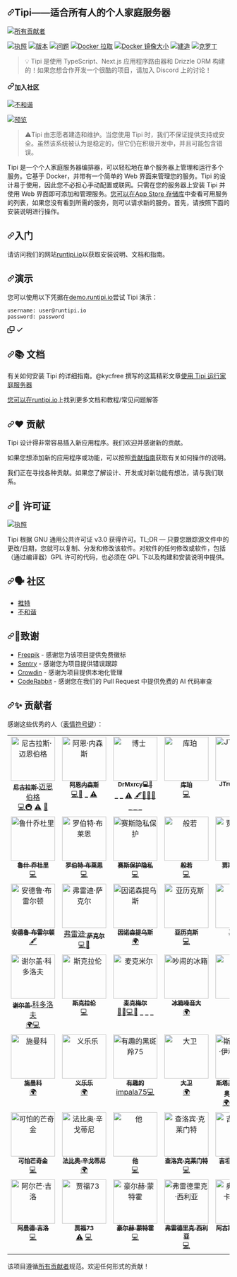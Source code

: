 <div class="Box-sc-g0xbh4-0 bJMeLZ js-snippet-clipboard-copy-unpositioned" data-hpc="true"><article class="markdown-body entry-content container-lg" itemprop="text"><h1 tabindex="-1" dir="auto"><a id="user-content-tipi--a-personal-homeserver-for-everyone" class="anchor" aria-hidden="true" tabindex="-1" href="#tipi--a-personal-homeserver-for-everyone"><svg class="octicon octicon-link" viewBox="0 0 16 16" version="1.1" width="16" height="16" aria-hidden="true"><path d="m7.775 3.275 1.25-1.25a3.5 3.5 0 1 1 4.95 4.95l-2.5 2.5a3.5 3.5 0 0 1-4.95 0 .751.751 0 0 1 .018-1.042.751.751 0 0 1 1.042-.018 1.998 1.998 0 0 0 2.83 0l2.5-2.5a2.002 2.002 0 0 0-2.83-2.83l-1.25 1.25a.751.751 0 0 1-1.042-.018.751.751 0 0 1-.018-1.042Zm-4.69 9.64a1.998 1.998 0 0 0 2.83 0l1.25-1.25a.751.751 0 0 1 1.042.018.751.751 0 0 1 .018 1.042l-1.25 1.25a3.5 3.5 0 1 1-4.95-4.95l2.5-2.5a3.5 3.5 0 0 1 4.95 0 .751.751 0 0 1-.018 1.042.751.751 0 0 1-1.042.018 1.998 1.998 0 0 0-2.83 0l-2.5 2.5a1.998 1.998 0 0 0 0 2.83Z"></path></svg></a><font style="vertical-align: inherit;"><font style="vertical-align: inherit;">Tipi——适合所有人的个人家庭服务器</font></font></h1>

<p dir="auto"><a href="#contributors-"><img src="https://camo.githubusercontent.com/7a23bc2c6c9089f5c1431bb1c4b219aaec49868e3ce2e68a998f270b2f5a9ece/68747470733a2f2f696d672e736869656c64732e696f2f62616467652f616c6c5f636f6e7472696275746f72732d34392d6f72616e67652e7376673f7374796c653d666c61742d737175617265" alt="所有贡献者" data-canonical-src="https://img.shields.io/badge/all_contributors-49-orange.svg?style=flat-square" style="max-width: 100%;"></a></p>

<p dir="auto"><a href="https://github.com/runtipi/runtipi/blob/master/LICENSE"><img src="https://camo.githubusercontent.com/8192026bf282413286d420e4a2413f2e82e936d3b20a1af5cb62637b09ca039c/68747470733a2f2f696d672e736869656c64732e696f2f6769746875622f6c6963656e73652f72756e746970692f72756e74697069" alt="执照" data-canonical-src="https://img.shields.io/github/license/runtipi/runtipi" style="max-width: 100%;"></a>
<a href="https://github.com/runtipi/runtipi/releases"><img src="https://camo.githubusercontent.com/c09fe8086d281fa52d3d4031860eddb3902bd50565c23c2cd91fe68e60d518ba/68747470733a2f2f696d672e736869656c64732e696f2f6769746875622f762f72656c656173652f72756e746970692f72756e746970693f636f6c6f723d253233353335314642266c6162656c3d76657273696f6e" alt="版本" data-canonical-src="https://img.shields.io/github/v/release/runtipi/runtipi?color=%235351FB&amp;label=version" style="max-width: 100%;"></a>
<a target="_blank" rel="noopener noreferrer nofollow" href="https://camo.githubusercontent.com/8b7a5112f540649250374ccc0ccf9653d83dcfe00885e856e88e36e97cacc3b8/68747470733a2f2f696d672e736869656c64732e696f2f6769746875622f6973737565732f72756e746970692f72756e74697069"><img src="https://camo.githubusercontent.com/8b7a5112f540649250374ccc0ccf9653d83dcfe00885e856e88e36e97cacc3b8/68747470733a2f2f696d672e736869656c64732e696f2f6769746875622f6973737565732f72756e746970692f72756e74697069" alt="问题" data-canonical-src="https://img.shields.io/github/issues/runtipi/runtipi" style="max-width: 100%;"></a>
<a href="https://hub.docker.com/r/meienberger/runtipi/" rel="nofollow"><img src="https://camo.githubusercontent.com/0c677e80dffad287ebe8c0da84bf01cc944afca7f400be3354bd3d0c8a1d33e7/68747470733a2f2f62616467656e2e6e65742f646f636b65722f70756c6c732f6d6569656e6265726765722f72756e746970693f69636f6e3d646f636b6572266c6162656c3d70756c6c73" alt="Docker 拉取" data-canonical-src="https://badgen.net/docker/pulls/meienberger/runtipi?icon=docker&amp;label=pulls" style="max-width: 100%;"></a>
<a href="https://hub.docker.com/r/meienberger/runtipi/" rel="nofollow"><img src="https://camo.githubusercontent.com/c86c96fc7c712d4037ea4911fed3a1ecf99694467631bf019a06fb9c68d82808/68747470733a2f2f62616467656e2e6e65742f646f636b65722f73697a652f6d6569656e6265726765722f72756e746970693f69636f6e3d646f636b6572266c6162656c3d696d61676525323073697a65" alt="Docker 镜像大小" data-canonical-src="https://badgen.net/docker/size/meienberger/runtipi?icon=docker&amp;label=image%20size" style="max-width: 100%;"></a>
<a target="_blank" rel="noopener noreferrer" href="https://github.com/runtipi/runtipi/workflows/Tipi%20CI/badge.svg"><img src="https://github.com/runtipi/runtipi/workflows/Tipi%20CI/badge.svg" alt="建造" style="max-width: 100%;"></a>
<a href="https://crowdin.com/project/runtipi" rel="nofollow"><img src="https://camo.githubusercontent.com/2ba3cb6feece7d1f9676fd1377b51d05dbee4b3a372574f457f62b8e56c4530e/68747470733a2f2f6261646765732e63726f7764696e2e6e65742f72756e746970692f6c6f63616c697a65642e737667" alt="克罗丁" data-canonical-src="https://badges.crowdin.net/runtipi/localized.svg" style="max-width: 100%;"></a></p>
<blockquote>
<p dir="auto"><font style="vertical-align: inherit;"><font style="vertical-align: inherit;">💡 Tipi 是使用 TypeScript、Next.js 应用程序路由器和 Drizzle ORM 构建的！</font><font style="vertical-align: inherit;">如果您想合作开发一个很酷的项目，请加入 Discord 上的讨论！</font></font></p>
</blockquote>
<h4 tabindex="-1" dir="auto"><a id="user-content-join-the-community" class="anchor" aria-hidden="true" tabindex="-1" href="#join-the-community"><svg class="octicon octicon-link" viewBox="0 0 16 16" version="1.1" width="16" height="16" aria-hidden="true"><path d="m7.775 3.275 1.25-1.25a3.5 3.5 0 1 1 4.95 4.95l-2.5 2.5a3.5 3.5 0 0 1-4.95 0 .751.751 0 0 1 .018-1.042.751.751 0 0 1 1.042-.018 1.998 1.998 0 0 0 2.83 0l2.5-2.5a2.002 2.002 0 0 0-2.83-2.83l-1.25 1.25a.751.751 0 0 1-1.042-.018.751.751 0 0 1-.018-1.042Zm-4.69 9.64a1.998 1.998 0 0 0 2.83 0l1.25-1.25a.751.751 0 0 1 1.042.018.751.751 0 0 1 .018 1.042l-1.25 1.25a3.5 3.5 0 1 1-4.95-4.95l2.5-2.5a3.5 3.5 0 0 1 4.95 0 .751.751 0 0 1-.018 1.042.751.751 0 0 1-1.042.018 1.998 1.998 0 0 0-2.83 0l-2.5 2.5a1.998 1.998 0 0 0 0 2.83Z"></path></svg></a><font style="vertical-align: inherit;"><font style="vertical-align: inherit;">加入社区</font></font></h4>
<p dir="auto"><a href="https://discord.gg/Bu9qEPnHsc" rel="nofollow"><img src="https://camo.githubusercontent.com/2a9fa2b436b5743b30bec0bb9d4722c4c9fa4c0a0be2e181ebd93a25b7885572/68747470733a2f2f696d672e736869656c64732e696f2f646973636f72642f3937363933343634393634333239343735303f6c6162656c3d646973636f7264266c6f676f3d646973636f7264" alt="不和谐" data-canonical-src="https://img.shields.io/discord/976934649643294750?label=discord&amp;logo=discord" style="max-width: 100%;"></a></p>
<p dir="auto"><a target="_blank" rel="noopener noreferrer nofollow" href="https://raw.githubusercontent.com/runtipi/runtipi/develop/screenshots/appstore.png"><img src="https://raw.githubusercontent.com/runtipi/runtipi/develop/screenshots/appstore.png" alt="预览" style="max-width: 100%;"></a></p>
<blockquote>
<p dir="auto"><g-emoji class="g-emoji" alias="warning"><font style="vertical-align: inherit;"><font style="vertical-align: inherit;">⚠️</font></font></g-emoji><font style="vertical-align: inherit;"><font style="vertical-align: inherit;">Tipi 由志愿者建造和维护。</font><font style="vertical-align: inherit;">当您使用 Tipi 时，我们不保证提供支持或安全。</font><font style="vertical-align: inherit;">虽然该系统被认为是稳定的，但它仍在积极开发中，并且可能包含错误。</font></font></p>
</blockquote>
<p dir="auto"><font style="vertical-align: inherit;"><font style="vertical-align: inherit;">Tipi 是一个个人家庭服务器编排器，可以轻松地在单个服务器上管理和运行多个服务。</font><font style="vertical-align: inherit;">它基于 Docker，并带有一个简单的 Web 界面来管理您的服务。</font><font style="vertical-align: inherit;">Tipi 的设计易于使用，因此您不必担心手动配置或联网。</font><font style="vertical-align: inherit;">只需在您的服务器上安装 Tipi 并使用 Web 界面即可添加和管理服务。</font></font><a href="https://github.com/runtipi/runtipi-appstore"><font style="vertical-align: inherit;"><font style="vertical-align: inherit;">您可以在App Store 存储库</font></font></a><font style="vertical-align: inherit;"><font style="vertical-align: inherit;">中查看可用服务的列表</font><font style="vertical-align: inherit;">，如果您没有看到所需的服务，则可以请求新的服务。</font><font style="vertical-align: inherit;">首先，请按照下面的安装说明进行操作。</font></font></p>
<h2 tabindex="-1" dir="auto"><a id="user-content-getting-started" class="anchor" aria-hidden="true" tabindex="-1" href="#getting-started"><svg class="octicon octicon-link" viewBox="0 0 16 16" version="1.1" width="16" height="16" aria-hidden="true"><path d="m7.775 3.275 1.25-1.25a3.5 3.5 0 1 1 4.95 4.95l-2.5 2.5a3.5 3.5 0 0 1-4.95 0 .751.751 0 0 1 .018-1.042.751.751 0 0 1 1.042-.018 1.998 1.998 0 0 0 2.83 0l2.5-2.5a2.002 2.002 0 0 0-2.83-2.83l-1.25 1.25a.751.751 0 0 1-1.042-.018.751.751 0 0 1-.018-1.042Zm-4.69 9.64a1.998 1.998 0 0 0 2.83 0l1.25-1.25a.751.751 0 0 1 1.042.018.751.751 0 0 1 .018 1.042l-1.25 1.25a3.5 3.5 0 1 1-4.95-4.95l2.5-2.5a3.5 3.5 0 0 1 4.95 0 .751.751 0 0 1-.018 1.042.751.751 0 0 1-1.042.018 1.998 1.998 0 0 0-2.83 0l-2.5 2.5a1.998 1.998 0 0 0 0 2.83Z"></path></svg></a><font style="vertical-align: inherit;"><font style="vertical-align: inherit;">入门</font></font></h2>
<p dir="auto"><font style="vertical-align: inherit;"><font style="vertical-align: inherit;">请访问我们的网站</font></font><a href="https://www.runtipi.io/docs/getting-started/installation?utm_source=github&amp;utm_medium=README&amp;utm_campaign=getting-started" rel="nofollow"><font style="vertical-align: inherit;"><font style="vertical-align: inherit;">runtipi.io</font></font></a><font style="vertical-align: inherit;"><font style="vertical-align: inherit;">以获取安装说明、文档和指南。</font></font></p>
<h2 tabindex="-1" dir="auto"><a id="user-content-demo" class="anchor" aria-hidden="true" tabindex="-1" href="#demo"><svg class="octicon octicon-link" viewBox="0 0 16 16" version="1.1" width="16" height="16" aria-hidden="true"><path d="m7.775 3.275 1.25-1.25a3.5 3.5 0 1 1 4.95 4.95l-2.5 2.5a3.5 3.5 0 0 1-4.95 0 .751.751 0 0 1 .018-1.042.751.751 0 0 1 1.042-.018 1.998 1.998 0 0 0 2.83 0l2.5-2.5a2.002 2.002 0 0 0-2.83-2.83l-1.25 1.25a.751.751 0 0 1-1.042-.018.751.751 0 0 1-.018-1.042Zm-4.69 9.64a1.998 1.998 0 0 0 2.83 0l1.25-1.25a.751.751 0 0 1 1.042.018.751.751 0 0 1 .018 1.042l-1.25 1.25a3.5 3.5 0 1 1-4.95-4.95l2.5-2.5a3.5 3.5 0 0 1 4.95 0 .751.751 0 0 1-.018 1.042.751.751 0 0 1-1.042.018 1.998 1.998 0 0 0-2.83 0l-2.5 2.5a1.998 1.998 0 0 0 0 2.83Z"></path></svg></a><font style="vertical-align: inherit;"><font style="vertical-align: inherit;">演示</font></font></h2>
<p dir="auto"><font style="vertical-align: inherit;"><font style="vertical-align: inherit;">您可以使用以下凭据在</font></font><a href="https://demo.runtipi.io" rel="nofollow"><font style="vertical-align: inherit;"><font style="vertical-align: inherit;">demo.runtipi.io</font></font></a><font style="vertical-align: inherit;"><font style="vertical-align: inherit;">尝试 Tipi 演示：</font></font></p>
<div class="snippet-clipboard-content notranslate position-relative overflow-auto"><pre class="notranslate"><code>username: user@runtipi.io
password: password
</code></pre><div class="zeroclipboard-container">
    <clipboard-copy aria-label="Copy" class="ClipboardButton btn btn-invisible js-clipboard-copy m-2 p-0 tooltipped-no-delay d-flex flex-justify-center flex-items-center" data-copy-feedback="Copied!" data-tooltip-direction="w" value="username: user@runtipi.io
password: password" tabindex="0" role="button">
      <svg aria-hidden="true" height="16" viewBox="0 0 16 16" version="1.1" width="16" data-view-component="true" class="octicon octicon-copy js-clipboard-copy-icon">
    <path d="M0 6.75C0 5.784.784 5 1.75 5h1.5a.75.75 0 0 1 0 1.5h-1.5a.25.25 0 0 0-.25.25v7.5c0 .138.112.25.25.25h7.5a.25.25 0 0 0 .25-.25v-1.5a.75.75 0 0 1 1.5 0v1.5A1.75 1.75 0 0 1 9.25 16h-7.5A1.75 1.75 0 0 1 0 14.25Z"></path><path d="M5 1.75C5 .784 5.784 0 6.75 0h7.5C15.216 0 16 .784 16 1.75v7.5A1.75 1.75 0 0 1 14.25 11h-7.5A1.75 1.75 0 0 1 5 9.25Zm1.75-.25a.25.25 0 0 0-.25.25v7.5c0 .138.112.25.25.25h7.5a.25.25 0 0 0 .25-.25v-7.5a.25.25 0 0 0-.25-.25Z"></path>
</svg>
      <svg aria-hidden="true" height="16" viewBox="0 0 16 16" version="1.1" width="16" data-view-component="true" class="octicon octicon-check js-clipboard-check-icon color-fg-success d-none">
    <path d="M13.78 4.22a.75.75 0 0 1 0 1.06l-7.25 7.25a.75.75 0 0 1-1.06 0L2.22 9.28a.751.751 0 0 1 .018-1.042.751.751 0 0 1 1.042-.018L6 10.94l6.72-6.72a.75.75 0 0 1 1.06 0Z"></path>
</svg>
    </clipboard-copy>
  </div></div>
<h2 tabindex="-1" dir="auto"><a id="user-content--documentation" class="anchor" aria-hidden="true" tabindex="-1" href="#-documentation"><svg class="octicon octicon-link" viewBox="0 0 16 16" version="1.1" width="16" height="16" aria-hidden="true"><path d="m7.775 3.275 1.25-1.25a3.5 3.5 0 1 1 4.95 4.95l-2.5 2.5a3.5 3.5 0 0 1-4.95 0 .751.751 0 0 1 .018-1.042.751.751 0 0 1 1.042-.018 1.998 1.998 0 0 0 2.83 0l2.5-2.5a2.002 2.002 0 0 0-2.83-2.83l-1.25 1.25a.751.751 0 0 1-1.042-.018.751.751 0 0 1-.018-1.042Zm-4.69 9.64a1.998 1.998 0 0 0 2.83 0l1.25-1.25a.751.751 0 0 1 1.042.018.751.751 0 0 1 .018 1.042l-1.25 1.25a3.5 3.5 0 1 1-4.95-4.95l2.5-2.5a3.5 3.5 0 0 1 4.95 0 .751.751 0 0 1-.018 1.042.751.751 0 0 1-1.042.018 1.998 1.998 0 0 0-2.83 0l-2.5 2.5a1.998 1.998 0 0 0 0 2.83Z"></path></svg></a><font style="vertical-align: inherit;"><font style="vertical-align: inherit;">📚 文档</font></font></h2>
<p dir="auto"><font style="vertical-align: inherit;"><font style="vertical-align: inherit;">有关如何安装 Tipi 的详细指南。</font><font style="vertical-align: inherit;">@kycfree 撰写的这篇精彩文章</font></font><a href="https://kyc3.life/running-a-home-server-with-tipi/" rel="nofollow"><font style="vertical-align: inherit;"><font style="vertical-align: inherit;">使用 Tipi 运行家庭服务器</font></font></a></p>
<p dir="auto"><font style="vertical-align: inherit;"><a href="https://www.runtipi.io/docs/introduction?utm_source=github&amp;utm_medium=README&amp;utm_campaign=main-repo-docs" rel="nofollow"><font style="vertical-align: inherit;">您可以在runtipi.io</font></a><font style="vertical-align: inherit;">上找到更多文档和教程/常见问题解答</font></font><a href="https://www.runtipi.io/docs/introduction?utm_source=github&amp;utm_medium=README&amp;utm_campaign=main-repo-docs" rel="nofollow"><font style="vertical-align: inherit;"></font></a></p>
<h2 tabindex="-1" dir="auto"><a id="user-content-️-contributing" class="anchor" aria-hidden="true" tabindex="-1" href="#️-contributing"><svg class="octicon octicon-link" viewBox="0 0 16 16" version="1.1" width="16" height="16" aria-hidden="true"><path d="m7.775 3.275 1.25-1.25a3.5 3.5 0 1 1 4.95 4.95l-2.5 2.5a3.5 3.5 0 0 1-4.95 0 .751.751 0 0 1 .018-1.042.751.751 0 0 1 1.042-.018 1.998 1.998 0 0 0 2.83 0l2.5-2.5a2.002 2.002 0 0 0-2.83-2.83l-1.25 1.25a.751.751 0 0 1-1.042-.018.751.751 0 0 1-.018-1.042Zm-4.69 9.64a1.998 1.998 0 0 0 2.83 0l1.25-1.25a.751.751 0 0 1 1.042.018.751.751 0 0 1 .018 1.042l-1.25 1.25a3.5 3.5 0 1 1-4.95-4.95l2.5-2.5a3.5 3.5 0 0 1 4.95 0 .751.751 0 0 1-.018 1.042.751.751 0 0 1-1.042.018 1.998 1.998 0 0 0-2.83 0l-2.5 2.5a1.998 1.998 0 0 0 0 2.83Z"></path></svg></a><font style="vertical-align: inherit;"><font style="vertical-align: inherit;">❤️ 贡献</font></font></h2>
<p dir="auto"><font style="vertical-align: inherit;"><font style="vertical-align: inherit;">Tipi 设计得非常容易插入新应用程序。</font><font style="vertical-align: inherit;">我们欢迎并感谢新的贡献。</font></font></p>
<p dir="auto"><font style="vertical-align: inherit;"><font style="vertical-align: inherit;">如果您想添加新的应用程序或功能，可以按照</font></font><a href="https://www.runtipi.io/docs/contributing/adding-a-new-app" rel="nofollow"><font style="vertical-align: inherit;"><font style="vertical-align: inherit;">贡献指南</font></font></a><font style="vertical-align: inherit;"><font style="vertical-align: inherit;">获取有关如何操作的说明。</font></font></p>
<p dir="auto"><font style="vertical-align: inherit;"><font style="vertical-align: inherit;">我们正在寻找各种贡献。</font><font style="vertical-align: inherit;">如果您了解设计、开发或对新功能有想法，请与我们联系。</font></font></p>
<h2 tabindex="-1" dir="auto"><a id="user-content--license" class="anchor" aria-hidden="true" tabindex="-1" href="#-license"><svg class="octicon octicon-link" viewBox="0 0 16 16" version="1.1" width="16" height="16" aria-hidden="true"><path d="m7.775 3.275 1.25-1.25a3.5 3.5 0 1 1 4.95 4.95l-2.5 2.5a3.5 3.5 0 0 1-4.95 0 .751.751 0 0 1 .018-1.042.751.751 0 0 1 1.042-.018 1.998 1.998 0 0 0 2.83 0l2.5-2.5a2.002 2.002 0 0 0-2.83-2.83l-1.25 1.25a.751.751 0 0 1-1.042-.018.751.751 0 0 1-.018-1.042Zm-4.69 9.64a1.998 1.998 0 0 0 2.83 0l1.25-1.25a.751.751 0 0 1 1.042.018.751.751 0 0 1 .018 1.042l-1.25 1.25a3.5 3.5 0 1 1-4.95-4.95l2.5-2.5a3.5 3.5 0 0 1 4.95 0 .751.751 0 0 1-.018 1.042.751.751 0 0 1-1.042.018 1.998 1.998 0 0 0-2.83 0l-2.5 2.5a1.998 1.998 0 0 0 0 2.83Z"></path></svg></a><font style="vertical-align: inherit;"><font style="vertical-align: inherit;">📜 许可证</font></font></h2>
<p dir="auto"><a href="https://github.com/runtipi/runtipi/blob/master/LICENSE"><img src="https://camo.githubusercontent.com/8192026bf282413286d420e4a2413f2e82e936d3b20a1af5cb62637b09ca039c/68747470733a2f2f696d672e736869656c64732e696f2f6769746875622f6c6963656e73652f72756e746970692f72756e74697069" alt="执照" data-canonical-src="https://img.shields.io/github/license/runtipi/runtipi" style="max-width: 100%;"></a></p>
<p dir="auto"><font style="vertical-align: inherit;"><font style="vertical-align: inherit;">Tipi 根据 GNU 通用公共许可证 v3.0 获得许可。</font><font style="vertical-align: inherit;">TL;DR — 只要您跟踪源文件中的更改/日期，您就可以复制、分发和修改该软件。</font><font style="vertical-align: inherit;">对软件的任何修改或软件，包括（通过编译器）GPL 许可的代码，也必须在 GPL 下以及构建和安装说明中提供。</font></font></p>
<h2 tabindex="-1" dir="auto"><a id="user-content--community" class="anchor" aria-hidden="true" tabindex="-1" href="#-community"><svg class="octicon octicon-link" viewBox="0 0 16 16" version="1.1" width="16" height="16" aria-hidden="true"><path d="m7.775 3.275 1.25-1.25a3.5 3.5 0 1 1 4.95 4.95l-2.5 2.5a3.5 3.5 0 0 1-4.95 0 .751.751 0 0 1 .018-1.042.751.751 0 0 1 1.042-.018 1.998 1.998 0 0 0 2.83 0l2.5-2.5a2.002 2.002 0 0 0-2.83-2.83l-1.25 1.25a.751.751 0 0 1-1.042-.018.751.751 0 0 1-.018-1.042Zm-4.69 9.64a1.998 1.998 0 0 0 2.83 0l1.25-1.25a.751.751 0 0 1 1.042.018.751.751 0 0 1 .018 1.042l-1.25 1.25a3.5 3.5 0 1 1-4.95-4.95l2.5-2.5a3.5 3.5 0 0 1 4.95 0 .751.751 0 0 1-.018 1.042.751.751 0 0 1-1.042.018 1.998 1.998 0 0 0-2.83 0l-2.5 2.5a1.998 1.998 0 0 0 0 2.83Z"></path></svg></a><font style="vertical-align: inherit;"><font style="vertical-align: inherit;">🗣 社区</font></font></h2>
<ul dir="auto">
<li><a href="https://twitter.com/runtipi" rel="nofollow"><font style="vertical-align: inherit;"><font style="vertical-align: inherit;">推特</font></font></a></li>
<li><a href="https://discord.gg/Bu9qEPnHsc" rel="nofollow"><font style="vertical-align: inherit;"><font style="vertical-align: inherit;">不和谐</font></font></a></li>
</ul>
<h2 tabindex="-1" dir="auto"><a id="user-content--acknowledgements" class="anchor" aria-hidden="true" tabindex="-1" href="#-acknowledgements"><svg class="octicon octicon-link" viewBox="0 0 16 16" version="1.1" width="16" height="16" aria-hidden="true"><path d="m7.775 3.275 1.25-1.25a3.5 3.5 0 1 1 4.95 4.95l-2.5 2.5a3.5 3.5 0 0 1-4.95 0 .751.751 0 0 1 .018-1.042.751.751 0 0 1 1.042-.018 1.998 1.998 0 0 0 2.83 0l2.5-2.5a2.002 2.002 0 0 0-2.83-2.83l-1.25 1.25a.751.751 0 0 1-1.042-.018.751.751 0 0 1-.018-1.042Zm-4.69 9.64a1.998 1.998 0 0 0 2.83 0l1.25-1.25a.751.751 0 0 1 1.042.018.751.751 0 0 1 .018 1.042l-1.25 1.25a3.5 3.5 0 1 1-4.95-4.95l2.5-2.5a3.5 3.5 0 0 1 4.95 0 .751.751 0 0 1-.018 1.042.751.751 0 0 1-1.042.018 1.998 1.998 0 0 0-2.83 0l-2.5 2.5a1.998 1.998 0 0 0 0 2.83Z"></path></svg></a><font style="vertical-align: inherit;"><font style="vertical-align: inherit;">🙏致谢</font></font></h2>
<ul dir="auto">
<li><a href="https://www.flaticon.com/free-icons/tipi" rel="nofollow"><font style="vertical-align: inherit;"><font style="vertical-align: inherit;">Freepik</font></font></a><font style="vertical-align: inherit;"><font style="vertical-align: inherit;"> - 感谢您为该项目提供免费徽标</font></font></li>
<li><a href="https://sentry.io" rel="nofollow"><font style="vertical-align: inherit;"><font style="vertical-align: inherit;">Sentry</font></font></a><font style="vertical-align: inherit;"><font style="vertical-align: inherit;"> - 感谢您为项目提供错误跟踪</font></font></li>
<li><a href="https://crowdin.com" rel="nofollow"><font style="vertical-align: inherit;"><font style="vertical-align: inherit;">Crowdin</font></font></a><font style="vertical-align: inherit;"><font style="vertical-align: inherit;"> - 感谢为项目提供本地化管理</font></font></li>
<li><a href="https://coderabbit.ai/" rel="nofollow"><font style="vertical-align: inherit;"><font style="vertical-align: inherit;">CodeRabbit</font></font></a><font style="vertical-align: inherit;"><font style="vertical-align: inherit;"> - 感谢您在我们的 Pull Request 中提供免费的 AI 代码审查</font></font></li>
</ul>
<h2 tabindex="-1" dir="auto"><a id="user-content--contributors" class="anchor" aria-hidden="true" tabindex="-1" href="#-contributors"><svg class="octicon octicon-link" viewBox="0 0 16 16" version="1.1" width="16" height="16" aria-hidden="true"><path d="m7.775 3.275 1.25-1.25a3.5 3.5 0 1 1 4.95 4.95l-2.5 2.5a3.5 3.5 0 0 1-4.95 0 .751.751 0 0 1 .018-1.042.751.751 0 0 1 1.042-.018 1.998 1.998 0 0 0 2.83 0l2.5-2.5a2.002 2.002 0 0 0-2.83-2.83l-1.25 1.25a.751.751 0 0 1-1.042-.018.751.751 0 0 1-.018-1.042Zm-4.69 9.64a1.998 1.998 0 0 0 2.83 0l1.25-1.25a.751.751 0 0 1 1.042.018.751.751 0 0 1 .018 1.042l-1.25 1.25a3.5 3.5 0 1 1-4.95-4.95l2.5-2.5a3.5 3.5 0 0 1 4.95 0 .751.751 0 0 1-.018 1.042.751.751 0 0 1-1.042.018 1.998 1.998 0 0 0-2.83 0l-2.5 2.5a1.998 1.998 0 0 0 0 2.83Z"></path></svg></a><font style="vertical-align: inherit;"><font style="vertical-align: inherit;">✨ 贡献者</font></font></h2>
<p dir="auto"><font style="vertical-align: inherit;"><font style="vertical-align: inherit;">感谢这些优秀的人（</font></font><a href="https://allcontributors.org/docs/en/emoji-key" rel="nofollow"><font style="vertical-align: inherit;"><font style="vertical-align: inherit;">表情符号键</font></font></a><font style="vertical-align: inherit;"><font style="vertical-align: inherit;">）：</font></font></p>



<table>
  <tbody>
    <tr>
      <td align="center" valign="top" width="14.28%"><a href="https://meienberger.dev/" rel="nofollow"><img src="https://avatars.githubusercontent.com/u/47644445?v=4?s=100" width="100px;" alt="尼古拉斯·迈恩伯格" style="max-width: 100%;"><br><sub><b><font style="vertical-align: inherit;"><font style="vertical-align: inherit;">尼古拉斯·</font></font></b></sub></a><font style="vertical-align: inherit;"><a href="#infra-meienberger" title="基础设施（托管、构建工具等）"><font style="vertical-align: inherit;">迈恩伯格</font></a></font><br><a href="https://github.com/runtipi/runtipi/commits?author=meienberger" title="代码"><font style="vertical-align: inherit;"><font style="vertical-align: inherit;">💻🚇</font></font></a> <a href="#infra-meienberger" title="基础设施（托管、构建工具等）"><font style="vertical-align: inherit;"></font></a> <a href="https://github.com/runtipi/runtipi/commits?author=meienberger" title="测试"><g-emoji class="g-emoji" alias="warning"><font style="vertical-align: inherit;"><font style="vertical-align: inherit;">⚠️</font></font></g-emoji></a> <a href="https://github.com/runtipi/runtipi/commits?author=meienberger" title="文档"><font style="vertical-align: inherit;"><font style="vertical-align: inherit;">📖</font></font></a></td>
      <td align="center" valign="top" width="14.28%"><a href="https://github.com/ArneNaessens"><img src="https://avatars.githubusercontent.com/u/16622722?v=4?s=100" width="100px;" alt="阿恩·内森斯" style="max-width: 100%;"><br><sub><b><font style="vertical-align: inherit;"><font style="vertical-align: inherit;">阿恩内森斯</font></font></b></sub></a><br><a href="https://github.com/runtipi/runtipi/commits?author=ArneNaessens" title="代码"><font style="vertical-align: inherit;"><font style="vertical-align: inherit;">💻🤔</font></font></a> <a href="#ideas-ArneNaessens" title="想法、规划和反馈"><font style="vertical-align: inherit;"><font style="vertical-align: inherit;">_</font></font></a> <a href="https://github.com/runtipi/runtipi/commits?author=ArneNaessens" title="测试"><g-emoji class="g-emoji" alias="warning"><font style="vertical-align: inherit;"><font style="vertical-align: inherit;">⚠️</font></font></g-emoji></a></td>
      <td align="center" valign="top" width="14.28%"><a href="https://github.com/DrMxrcy"><img src="https://avatars.githubusercontent.com/u/58747968?v=4?s=100" width="100px;" alt="博士" style="max-width: 100%;"><br><sub><b><font style="vertical-align: inherit;"><font style="vertical-align: inherit;">DrMxrcy💻🤔</font></font></b></sub></a><br><a href="https://github.com/runtipi/runtipi/commits?author=DrMxrcy" title="代码"><font style="vertical-align: inherit;"><font style="vertical-align: inherit;"> _</font></font></a> <a href="#ideas-DrMxrcy" title="想法、规划和反馈"><font style="vertical-align: inherit;"><font style="vertical-align: inherit;">_</font></font></a> <a href="https://github.com/runtipi/runtipi/commits?author=DrMxrcy" title="测试"><g-emoji class="g-emoji" alias="warning"><font style="vertical-align: inherit;"><font style="vertical-align: inherit;">⚠️</font></font></g-emoji></a> <a href="#content-DrMxrcy" title="内容"><font style="vertical-align: inherit;"><font style="vertical-align: inherit;">🖋📣💬👀 </font></font></a> <a href="#promotion-DrMxrcy" title="晋升"><font style="vertical-align: inherit;"><font style="vertical-align: inherit;">_ </font></font></a> <a href="#question-DrMxrcy" title="回答问题"><font style="vertical-align: inherit;"><font style="vertical-align: inherit;">_ </font></font></a> <a href="https://github.com/runtipi/runtipi/pulls?q=is%3Apr+reviewed-by%3ADrMxrcy" title="审查拉取请求"><font style="vertical-align: inherit;"><font style="vertical-align: inherit;">_</font></font></a></td>
      <td align="center" valign="top" width="14.28%"><a href="https://cobre.dev" rel="nofollow"><img src="https://avatars.githubusercontent.com/u/36574329?v=4?s=100" width="100px;" alt="库珀" style="max-width: 100%;"><br><sub><b><font style="vertical-align: inherit;"><font style="vertical-align: inherit;">库珀</font></font></b></sub></a><br><a href="https://github.com/runtipi/runtipi/commits?author=CobreDev" title="代码"><font style="vertical-align: inherit;"><font style="vertical-align: inherit;">💻</font></font></a></td>
      <td align="center" valign="top" width="14.28%"><a href="https://github.com/JTruj1ll0923"><img src="https://avatars.githubusercontent.com/u/6656643?v=4?s=100" width="100px;" alt="JTruj1ll0923" style="max-width: 100%;"><br><sub><b><font style="vertical-align: inherit;"><font style="vertical-align: inherit;">JTruj1ll0923</font></font></b></sub></a><br><a href="https://github.com/runtipi/runtipi/commits?author=JTruj1ll0923" title="代码"><font style="vertical-align: inherit;"><font style="vertical-align: inherit;"> 💻</font></font></a></td>
      <td align="center" valign="top" width="14.28%"><a href="https://github.com/Stetsed"><img src="https://avatars.githubusercontent.com/u/33891782?v=4?s=100" width="100px;" alt="斯泰塞德" style="max-width: 100%;"><br><sub><b><font style="vertical-align: inherit;"><font style="vertical-align: inherit;">斯泰塞德</font></font></b></sub></a><br><a href="https://github.com/runtipi/runtipi/commits?author=Stetsed" title="代码"><font style="vertical-align: inherit;"><font style="vertical-align: inherit;">💻</font></font></a></td>
      <td align="center" valign="top" width="14.28%"><a href="https://github.com/blushell"><img src="https://avatars.githubusercontent.com/u/3621606?v=4?s=100" width="100px;" alt="琼斯镇" style="max-width: 100%;"><br><sub><b><font style="vertical-align: inherit;"><font style="vertical-align: inherit;">琼斯镇</font></font></b></sub></a><br><a href="https://github.com/runtipi/runtipi/commits?author=blushell" title="代码"><font style="vertical-align: inherit;"><font style="vertical-align: inherit;">💻</font></font></a></td>
    </tr>
    <tr>
      <td align="center" valign="top" width="14.28%"><a href="https://rushichaudhari.github.io/" rel="nofollow"><img src="https://avatars.githubusercontent.com/u/6279035?v=4?s=100" width="100px;" alt="鲁什乔杜里" style="max-width: 100%;"><br><sub><b><font style="vertical-align: inherit;"><font style="vertical-align: inherit;">鲁什·乔杜里</font></font></b></sub></a><br><a href="https://github.com/runtipi/runtipi/commits?author=rushic24" title="代码"><font style="vertical-align: inherit;"><font style="vertical-align: inherit;">💻</font></font></a></td>
      <td align="center" valign="top" width="14.28%"><a href="https://github.com/rblaine95"><img src="https://avatars.githubusercontent.com/u/4052340?v=4?s=100" width="100px;" alt="罗伯特·布莱恩" style="max-width: 100%;"><br><sub><b><font style="vertical-align: inherit;"><font style="vertical-align: inherit;">罗伯特·布莱恩</font></font></b></sub></a><br><a href="https://github.com/runtipi/runtipi/commits?author=rblaine95" title="代码"><font style="vertical-align: inherit;"><font style="vertical-align: inherit;">💻</font></font></a></td>
      <td align="center" valign="top" width="14.28%"><a href="https://sethforprivacy.com" rel="nofollow"><img src="https://avatars.githubusercontent.com/u/40500387?v=4?s=100" width="100px;" alt="赛斯隐私保护" style="max-width: 100%;"><br><sub><b><font style="vertical-align: inherit;"><font style="vertical-align: inherit;">赛斯保护隐私</font></font></b></sub></a><br><a href="https://github.com/runtipi/runtipi/commits?author=sethforprivacy" title="代码"><font style="vertical-align: inherit;"><font style="vertical-align: inherit;">💻</font></font></a></td>
      <td align="center" valign="top" width="14.28%"><a href="https://github.com/hqwuzhaoyi"><img src="https://avatars.githubusercontent.com/u/44605072?v=4?s=100" width="100px;" alt="般若" style="max-width: 100%;"><br><sub><b><font style="vertical-align: inherit;"><font style="vertical-align: inherit;">般若</font></font></b></sub></a><br><a href="https://github.com/runtipi/runtipi/commits?author=hqwuzhaoyi" title="代码"><font style="vertical-align: inherit;"><font style="vertical-align: inherit;">💻</font></font></a></td>
      <td align="center" valign="top" width="14.28%"><a href="https://github.com/justincmoy"><img src="https://avatars.githubusercontent.com/u/14875982?v=4?s=100" width="100px;" alt="贾斯汀·莫伊" style="max-width: 100%;"><br><sub><b><font style="vertical-align: inherit;"><font style="vertical-align: inherit;">贾斯汀·莫伊</font></font></b></sub></a><br><a href="https://github.com/runtipi/runtipi/commits?author=justincmoy" title="代码"><font style="vertical-align: inherit;"><font style="vertical-align: inherit;">💻</font></font></a></td>
      <td align="center" valign="top" width="14.28%"><a href="https://github.com/dextreem"><img src="https://avatars.githubusercontent.com/u/11060652?v=4?s=100" width="100px;" alt="右旋" style="max-width: 100%;"><br><sub><b><font style="vertical-align: inherit;"><font style="vertical-align: inherit;">右旋</font></font></b></sub></a><br><a href="https://github.com/runtipi/runtipi/commits?author=dextreem" title="代码"><font style="vertical-align: inherit;"><font style="vertical-align: inherit;">💻</font></font></a></td>
      <td align="center" valign="top" width="14.28%"><a href="https://github.com/iBicha"><img src="https://avatars.githubusercontent.com/u/17722782?v=4?s=100" width="100px;" alt="卜拉欣·哈德里奇" style="max-width: 100%;"><br><sub><b><font style="vertical-align: inherit;"><font style="vertical-align: inherit;">卜拉欣·哈德里奇</font></font></b></sub></a><br><a href="https://github.com/runtipi/runtipi/commits?author=iBicha" title="代码"><font style="vertical-align: inherit;"><font style="vertical-align: inherit;">💻</font></font></a></td>
    </tr>
    <tr>
      <td align="center" valign="top" width="14.28%"><a href="https://andrewbrereton.com" rel="nofollow"><img src="https://avatars.githubusercontent.com/u/682893?v=4?s=100" width="100px;" alt="安德鲁·布雷尔顿" style="max-width: 100%;"><br><sub><b><font style="vertical-align: inherit;"><font style="vertical-align: inherit;">安德鲁·布雷尔顿</font></font></b></sub></a><br><a href="#content-andrewbrereton" title="内容"><font style="vertical-align: inherit;"><font style="vertical-align: inherit;">🖋</font></font></a></td>
      <td align="center" valign="top" width="14.28%"><a href="https://fsackur.github.io/" rel="nofollow"><img src="https://avatars.githubusercontent.com/u/3678789?v=4?s=100" width="100px;" alt="弗雷迪·萨克尔" style="max-width: 100%;"><br><sub><b><font style="vertical-align: inherit;"></font></b></sub></a><font style="vertical-align: inherit;"><a href="https://github.com/runtipi/runtipi/commits?author=fsackur" title="文档"><font style="vertical-align: inherit;">弗雷迪·</font></a><a href="https://fsackur.github.io/" rel="nofollow"><sub><b><font style="vertical-align: inherit;">萨克尔</font></b></sub></a></font><br><a href="https://github.com/runtipi/runtipi/commits?author=fsackur" title="代码"><font style="vertical-align: inherit;"><font style="vertical-align: inherit;">💻📖</font></font></a> <a href="https://github.com/runtipi/runtipi/commits?author=fsackur" title="文档"><font style="vertical-align: inherit;"></font></a></td>
      <td align="center" valign="top" width="14.28%"><a href="http://innocentius.github.io" rel="nofollow"><img src="https://avatars.githubusercontent.com/u/5344432?v=4?s=100" width="100px;" alt="因诺森提乌斯" style="max-width: 100%;"><br><sub><b><font style="vertical-align: inherit;"><font style="vertical-align: inherit;">因诺森提乌斯</font></font></b></sub></a><br><a href="#translation-innocentius" title="翻译"><font style="vertical-align: inherit;"><font style="vertical-align: inherit;">🌍</font></font></a></td>
      <td align="center" valign="top" width="14.28%"><a href="https://github.com/TetrisIQ"><img src="https://avatars.githubusercontent.com/u/24246993?v=4?s=100" width="100px;" alt="亚历克斯" style="max-width: 100%;"><br><sub><b><font style="vertical-align: inherit;"><font style="vertical-align: inherit;">亚历克斯</font></font></b></sub></a><br><a href="https://github.com/runtipi/runtipi/commits?author=TetrisIQ" title="代码"><font style="vertical-align: inherit;"><font style="vertical-align: inherit;">💻</font></font></a></td>
      <td align="center" valign="top" width="14.28%"><a href="https://ryanc.cc" rel="nofollow"><img src="https://avatars.githubusercontent.com/u/21301288?v=4?s=100" width="100px;" alt="王瑞安" style="max-width: 100%;"><br><sub><b><font style="vertical-align: inherit;"><font style="vertical-align: inherit;">王瑞安</font></font></b></sub></a><br><a href="https://github.com/runtipi/runtipi/commits?author=ruibaby" title="代码"><font style="vertical-align: inherit;"><font style="vertical-align: inherit;">💻</font></font></a></td>
      <td align="center" valign="top" width="14.28%"><a href="https://github.com/simonandr"><img src="https://avatars.githubusercontent.com/u/48092304?v=4?s=100" width="100px;" alt="西蒙南德尔" style="max-width: 100%;"><br><sub><b><font style="vertical-align: inherit;"><font style="vertical-align: inherit;">西蒙南德尔</font></font></b></sub></a><br><a href="#content-simonandr" title="内容"><font style="vertical-align: inherit;"><font style="vertical-align: inherit;">🖋</font></font></a></td>
      <td align="center" valign="top" width="14.28%"><a href="https://github.com/demizeu"><img src="https://avatars.githubusercontent.com/u/121183951?v=4?s=100" width="100px;" alt="伊普雷" style="max-width: 100%;"><br><sub><b><font style="vertical-align: inherit;"><font style="vertical-align: inherit;">伊普尔</font></font></b></sub></a><br><a href="#translation-demizeu" title="翻译"><font style="vertical-align: inherit;"><font style="vertical-align: inherit;">🌍</font></font></a></td>
    </tr>
    <tr>
      <td align="center" valign="top" width="14.28%"><a href="https://github.com/SergeyKodolov"><img src="https://avatars.githubusercontent.com/u/35339452?v=4?s=100" width="100px;" alt="谢尔盖·科多洛夫" style="max-width: 100%;"><br><sub><b><font style="vertical-align: inherit;"><font style="vertical-align: inherit;">谢尔盖·</font></font></b></sub></a><font style="vertical-align: inherit;"><a href="https://github.com/runtipi/runtipi/commits?author=SergeyKodolov" title="代码"><font style="vertical-align: inherit;">科多洛夫</font></a></font><br><a href="#translation-SergeyKodolov" title="翻译"><font style="vertical-align: inherit;"><font style="vertical-align: inherit;">🌍💻</font></font></a> <a href="https://github.com/runtipi/runtipi/commits?author=SergeyKodolov" title="代码"><font style="vertical-align: inherit;"></font></a></td>
      <td align="center" valign="top" width="14.28%"><a href="https://github.com/sclaren"><img src="https://avatars.githubusercontent.com/u/915292?v=4?s=100" width="100px;" alt="斯克拉伦" style="max-width: 100%;"><br><sub><b><font style="vertical-align: inherit;"><font style="vertical-align: inherit;">斯克拉伦</font></font></b></sub></a><br><a href="https://github.com/runtipi/runtipi/commits?author=sclaren" title="代码"><font style="vertical-align: inherit;"><font style="vertical-align: inherit;">💻</font></font></a></td>
      <td align="center" valign="top" width="14.28%"><a href="https://github.com/mcmeel"><img src="https://avatars.githubusercontent.com/u/13773536?v=4?s=100" width="100px;" alt="麦克米尔" style="max-width: 100%;"><br><sub><b><font style="vertical-align: inherit;"><font style="vertical-align: inherit;">麦克梅尔</font></font></b></sub></a><br><a href="#question-mcmeel" title="回答问题"><font style="vertical-align: inherit;"><font style="vertical-align: inherit;">💬🤔💻📖</font></font></a> <a href="#ideas-mcmeel" title="想法、规划和反馈"><font style="vertical-align: inherit;"><font style="vertical-align: inherit;">_</font></font></a> <a href="https://github.com/runtipi/runtipi/commits?author=mcmeel" title="代码"><font style="vertical-align: inherit;"><font style="vertical-align: inherit;">_</font></font></a> <a href="https://github.com/runtipi/runtipi/commits?author=mcmeel" title="文档"><font style="vertical-align: inherit;"><font style="vertical-align: inherit;">_</font></font></a></td>
      <td align="center" valign="top" width="14.28%"><a href="https://github.com/NoisyFridge"><img src="https://avatars.githubusercontent.com/u/73795785?v=4?s=100" width="100px;" alt="吵闹的冰箱" style="max-width: 100%;"><br><sub><b><font style="vertical-align: inherit;"><font style="vertical-align: inherit;">冰箱噪音大</font></font></b></sub></a><br><a href="#translation-NoisyFridge" title="翻译"><font style="vertical-align: inherit;"><font style="vertical-align: inherit;">🌍</font></font></a></td>
      <td align="center" valign="top" width="14.28%"><a href="https://github.com/Bvoxl"><img src="https://avatars.githubusercontent.com/u/67489519?v=4?s=100" width="100px;" alt="体素" style="max-width: 100%;"><br><sub><b><font style="vertical-align: inherit;"><font style="vertical-align: inherit;">体素</font></font></b></sub></a><br><a href="#translation-Bvoxl" title="翻译"><font style="vertical-align: inherit;"><font style="vertical-align: inherit;">🌍</font></font></a></td>
      <td align="center" valign="top" width="14.28%"><a href="https://github.com/m-lab-0"><img src="https://avatars.githubusercontent.com/u/116570617?v=4?s=100" width="100px;" alt="m-lab-0" style="max-width: 100%;"><br><sub><b><font style="vertical-align: inherit;"><font style="vertical-align: inherit;">m-lab-0</font></font></b></sub></a><br><a href="#translation-m-lab-0" title="翻译"><font style="vertical-align: inherit;"><font style="vertical-align: inherit;"> 🌍</font></font></a></td>
      <td align="center" valign="top" width="14.28%"><a href="https://github.com/dannkunt"><img src="https://avatars.githubusercontent.com/u/32395839?v=4?s=100" width="100px;" alt="丹昆特" style="max-width: 100%;"><br><sub><b><font style="vertical-align: inherit;"><font style="vertical-align: inherit;">丹昆特</font></font></b></sub></a><br><a href="#translation-dannkunt" title="翻译"><font style="vertical-align: inherit;"><font style="vertical-align: inherit;">🌍</font></font></a></td>
    </tr>
    <tr>
      <td align="center" valign="top" width="14.28%"><a href="https://github.com/Schmanko"><img src="https://avatars.githubusercontent.com/u/94195393?v=4?s=100" width="100px;" alt="施曼科" style="max-width: 100%;"><br><sub><b><font style="vertical-align: inherit;"><font style="vertical-align: inherit;">施曼科</font></font></b></sub></a><br><a href="#translation-Schmanko" title="翻译"><font style="vertical-align: inherit;"><font style="vertical-align: inherit;">🌍</font></font></a></td>
      <td align="center" valign="top" width="14.28%"><a href="https://micro.nghialele.com" rel="nofollow"><img src="https://avatars.githubusercontent.com/u/129353223?v=4?s=100" width="100px;" alt="义乐乐" style="max-width: 100%;"><br><sub><b><font style="vertical-align: inherit;"><font style="vertical-align: inherit;">义乐乐</font></font></b></sub></a><br><a href="#translation-nghialele" title="翻译"><font style="vertical-align: inherit;"><font style="vertical-align: inherit;">🌍</font></font></a></td>
      <td align="center" valign="top" width="14.28%"><a href="https://github.com/amusingimpala75"><img src="https://avatars.githubusercontent.com/u/69653100?v=4?s=100" width="100px;" alt="有趣的黑斑羚75" style="max-width: 100%;"><br><sub><b><font style="vertical-align: inherit;"><font style="vertical-align: inherit;">有趣的</font></font></b></sub></a><br><a href="https://github.com/runtipi/runtipi/commits?author=amusingimpala75" title="代码"><font style="vertical-align: inherit;"><font style="vertical-align: inherit;">impala75💻</font></font></a></td>
      <td align="center" valign="top" width="14.28%"><a href="http://m1n.omg.lol" rel="nofollow"><img src="https://avatars.githubusercontent.com/u/54779580?v=4?s=100" width="100px;" alt="大卫" style="max-width: 100%;"><br><sub><b><font style="vertical-align: inherit;"><font style="vertical-align: inherit;">大卫</font></font></b></sub></a><br><a href="#translation-M1n-4d316e" title="翻译"><font style="vertical-align: inherit;"><font style="vertical-align: inherit;">🌍</font></font></a></td>
      <td align="center" valign="top" width="14.28%"><a href="https://github.com/steveiliop56"><img src="https://avatars.githubusercontent.com/u/106091011?v=4?s=100" width="100px;" alt="斯塔夫罗斯·伊利奥普洛斯" style="max-width: 100%;"><br><sub><b><font style="vertical-align: inherit;"><font style="vertical-align: inherit;">斯塔夫罗斯·伊利奥</font></font></b></sub></a><font style="vertical-align: inherit;"><a href="https://github.com/runtipi/runtipi/commits?author=steveiliop56" title="代码"><font style="vertical-align: inherit;">普洛斯</font></a></font><br><a href="#translation-steveiliop56" title="翻译"><font style="vertical-align: inherit;"><font style="vertical-align: inherit;">🌍💻</font></font></a> <a href="https://github.com/runtipi/runtipi/commits?author=steveiliop56" title="代码"><font style="vertical-align: inherit;"></font></a> <a href="https://github.com/runtipi/runtipi/commits?author=steveiliop56" title="测试"><g-emoji class="g-emoji" alias="warning"><font style="vertical-align: inherit;"><font style="vertical-align: inherit;">⚠️</font></font></g-emoji></a> <a href="https://github.com/runtipi/runtipi/commits?author=steveiliop56" title="文档"><font style="vertical-align: inherit;"><font style="vertical-align: inherit;">📖</font></font></a></td>
      <td align="center" valign="top" width="14.28%"><a href="https://github.com/loxiry"><img src="https://avatars.githubusercontent.com/u/86959495?v=4?s=100" width="100px;" alt="洛克西里" style="max-width: 100%;"><br><sub><b><font style="vertical-align: inherit;"><font style="vertical-align: inherit;">洛克西里</font></font></b></sub></a><br><a href="#translation-loxiry" title="翻译"><font style="vertical-align: inherit;"><font style="vertical-align: inherit;">🌍</font></font></a></td>
      <td align="center" valign="top" width="14.28%"><a href="https://github.com/JigSawFr"><img src="https://avatars.githubusercontent.com/u/5781907?v=4?s=100" width="100px;" alt="拼图" style="max-width: 100%;"><br><sub><b><font style="vertical-align: inherit;"><font style="vertical-align: inherit;">拼图</font></font></b></sub></a><br><a href="https://github.com/runtipi/runtipi/commits?author=JigSawFr" title="代码"><font style="vertical-align: inherit;"><font style="vertical-align: inherit;">💻</font></font></a></td>
    </tr>
    <tr>
      <td align="center" valign="top" width="14.28%"><a href="https://github.com/DireMunchkin"><img src="https://avatars.githubusercontent.com/u/1665676?v=4?s=100" width="100px;" alt="可怕的芒奇金" style="max-width: 100%;"><br><sub><b><font style="vertical-align: inherit;"><font style="vertical-align: inherit;">可怕芒奇金</font></font></b></sub></a><br><a href="https://github.com/runtipi/runtipi/commits?author=DireMunchkin" title="代码"><font style="vertical-align: inherit;"><font style="vertical-align: inherit;">💻</font></font></a></td>
      <td align="center" valign="top" width="14.28%"><a href="https://github.com/FabioCingottini"><img src="https://avatars.githubusercontent.com/u/32102735?v=4?s=100" width="100px;" alt="法比奥·辛戈蒂尼" style="max-width: 100%;"><br><sub><b><font style="vertical-align: inherit;"><font style="vertical-align: inherit;">法比奥·辛戈蒂尼</font></font></b></sub></a><br><a href="#translation-FabioCingottini" title="翻译"><font style="vertical-align: inherit;"><font style="vertical-align: inherit;">🌍</font></font></a></td>
      <td align="center" valign="top" width="14.28%"><a href="https://github.com/itsrllyhim"><img src="https://avatars.githubusercontent.com/u/143047010?v=4?s=100" width="100px;" alt="他" style="max-width: 100%;"><br><sub><b><font style="vertical-align: inherit;"><font style="vertical-align: inherit;">他</font></font></b></sub></a><br><a href="https://github.com/runtipi/runtipi/commits?author=itsrllyhim" title="代码"><font style="vertical-align: inherit;"><font style="vertical-align: inherit;">💻</font></font></a></td>
      <td align="center" valign="top" width="14.28%"><a href="http://cchalop1.com" rel="nofollow"><img src="https://avatars.githubusercontent.com/u/28163855?v=4?s=100" width="100px;" alt="查洛宾·克莱门特" style="max-width: 100%;"><br><sub><b><font style="vertical-align: inherit;"><font style="vertical-align: inherit;">查洛宾·克莱门特</font></font></b></sub></a><br><a href="https://github.com/runtipi/runtipi/commits?author=cchalop1" title="代码"><font style="vertical-align: inherit;"><font style="vertical-align: inherit;">💻</font></font></a></td>
      <td align="center" valign="top" width="14.28%"><a href="https://github.com/geetansh"><img src="https://avatars.githubusercontent.com/u/9976198?v=4?s=100" width="100px;" alt="吉坦什·金达尔" style="max-width: 100%;"><br><sub><b><font style="vertical-align: inherit;"><font style="vertical-align: inherit;">吉坦什·金达尔</font></font></b></sub></a><br><a href="https://github.com/runtipi/runtipi/commits?author=geetansh" title="代码"><font style="vertical-align: inherit;"><font style="vertical-align: inherit;">💻</font></font></a></td>
      <td align="center" valign="top" width="14.28%"><a href="https://github.com/0livier"><img src="https://avatars.githubusercontent.com/u/10607?v=4?s=100" width="100px;" alt="奥利维尔·加西亚" style="max-width: 100%;"><br><sub><b><font style="vertical-align: inherit;"><font style="vertical-align: inherit;">奥利维尔·加西亚</font></font></b></sub></a><br><a href="https://github.com/runtipi/runtipi/commits?author=0livier" title="代码"><font style="vertical-align: inherit;"><font style="vertical-align: inherit;">💻</font></font></a></td>
      <td align="center" valign="top" width="14.28%"><a href="https://github.com/qcoudeyr"><img src="https://avatars.githubusercontent.com/u/124463277?v=4?s=100" width="100px;" alt="库代尔" style="max-width: 100%;"><br><sub><b><font style="vertical-align: inherit;"><font style="vertical-align: inherit;">💻</font></font></b></sub></a><br><a href="https://github.com/runtipi/runtipi/commits?author=qcoudeyr" title="代码"><font style="vertical-align: inherit;"><font style="vertical-align: inherit;"> _</font></font></a></td>
    </tr>
    <tr>
      <td align="center" valign="top" width="14.28%"><a href="http://www.armandgillot.fr" rel="nofollow"><img src="https://avatars.githubusercontent.com/u/79774155?v=4?s=100" width="100px;" alt="阿尔芒·吉洛" style="max-width: 100%;"><br><sub><b><font style="vertical-align: inherit;"><font style="vertical-align: inherit;">阿曼德·吉洛</font></font></b></sub></a><br><a href="https://github.com/runtipi/runtipi/commits?author=armandgillot" title="代码"><font style="vertical-align: inherit;"><font style="vertical-align: inherit;">💻</font></font></a></td>
      <td align="center" valign="top" width="14.28%"><a href="https://github.com/jaffo73"><img src="https://avatars.githubusercontent.com/u/126406464?v=4?s=100" width="100px;" alt="贾福73" style="max-width: 100%;"><br><sub><b><font style="vertical-align: inherit;"><font style="vertical-align: inherit;">贾福73</font></font></b></sub></a><br><a href="https://github.com/runtipi/runtipi/commits?author=Jaffo73" title="测试"><g-emoji class="g-emoji" alias="warning"><font style="vertical-align: inherit;"><font style="vertical-align: inherit;">⚠️</font></font></g-emoji></a> <a href="https://github.com/runtipi/runtipi/commits?author=Jaffo73" title="代码"><font style="vertical-align: inherit;"><font style="vertical-align: inherit;">💻</font></font></a></td>
      <td align="center" valign="top" width="14.28%"><a href="https://github.com/MontejoJorge"><img src="https://avatars.githubusercontent.com/u/56157795?v=4?s=100" width="100px;" alt="豪尔赫·蒙特霍" style="max-width: 100%;"><br><sub><b><font style="vertical-align: inherit;"><font style="vertical-align: inherit;">豪尔赫·蒙特霍</font></font></b></sub></a><br><a href="https://github.com/runtipi/runtipi/commits?author=MontejoJorge" title="代码"><font style="vertical-align: inherit;"><font style="vertical-align: inherit;">💻</font></font></a></td>
      <td align="center" valign="top" width="14.28%"><a href="https://github.com/CiliaFred"><img src="https://avatars.githubusercontent.com/u/1827520?v=4?s=100" width="100px;" alt="弗雷德里克·西利亚" style="max-width: 100%;"><br><sub><b><font style="vertical-align: inherit;"><font style="vertical-align: inherit;">弗雷德里克·西利亚</font></font></b></sub></a><br><a href="https://github.com/runtipi/runtipi/commits?author=CiliaFred" title="代码"><font style="vertical-align: inherit;"><font style="vertical-align: inherit;">💻</font></font></a></td>
      <td align="center" valign="top" width="14.28%"><a href="https://github.com/asermax"><img src="https://avatars.githubusercontent.com/u/1452164?v=4?s=100" width="100px;" alt="奥古斯丁·卡拉斯科" style="max-width: 100%;"><br><sub><b><font style="vertical-align: inherit;"><font style="vertical-align: inherit;">阿古斯丁·卡拉斯科</font></font></b></sub></a><br><a href="https://github.com/runtipi/runtipi/commits?author=asermax" title="代码"><font style="vertical-align: inherit;"><font style="vertical-align: inherit;">💻</font></font></a></td>
      <td align="center" valign="top" width="14.28%"><a href="https://thibaultclaude.be" rel="nofollow"><img src="https://avatars.githubusercontent.com/u/23203061?v=4?s=100" width="100px;" alt="克劳德·蒂博" style="max-width: 100%;"><br><sub><b><font style="vertical-align: inherit;"><font style="vertical-align: inherit;">蒂博·克劳德</font></font></b></sub></a><br><a href="https://github.com/runtipi/runtipi/commits?author=thclaude" title="代码"><font style="vertical-align: inherit;"><font style="vertical-align: inherit;">💻</font></font></a></td>
      <td align="center" valign="top" width="14.28%"><a href="https://github.com/DansNewLegs"><img src="https://avatars.githubusercontent.com/u/152246049?v=4?s=100" width="100px;" alt="约书亚·班克斯" style="max-width: 100%;"><br><sub><b><font style="vertical-align: inherit;"><font style="vertical-align: inherit;">约书亚·</font></font></b></sub></a><font style="vertical-align: inherit;"><a href="https://github.com/runtipi/runtipi/commits?author=DansNewLegs" title="文档"><font style="vertical-align: inherit;">班克斯</font></a></font><br><a href="https://github.com/runtipi/runtipi/commits?author=DansNewLegs" title="代码"><font style="vertical-align: inherit;"><font style="vertical-align: inherit;">💻📖</font></font></a> <a href="https://github.com/runtipi/runtipi/commits?author=DansNewLegs" title="文档"><font style="vertical-align: inherit;"></font></a></td>
    </tr>
  </tbody>
</table>



<p dir="auto"><font style="vertical-align: inherit;"><font style="vertical-align: inherit;">该项目遵循</font></font><a href="https://github.com/all-contributors/all-contributors"><font style="vertical-align: inherit;"><font style="vertical-align: inherit;">所有贡献者</font></font></a><font style="vertical-align: inherit;"><font style="vertical-align: inherit;">规范。</font><font style="vertical-align: inherit;">欢迎任何形式的贡献！</font></font></p>
</article></div>
